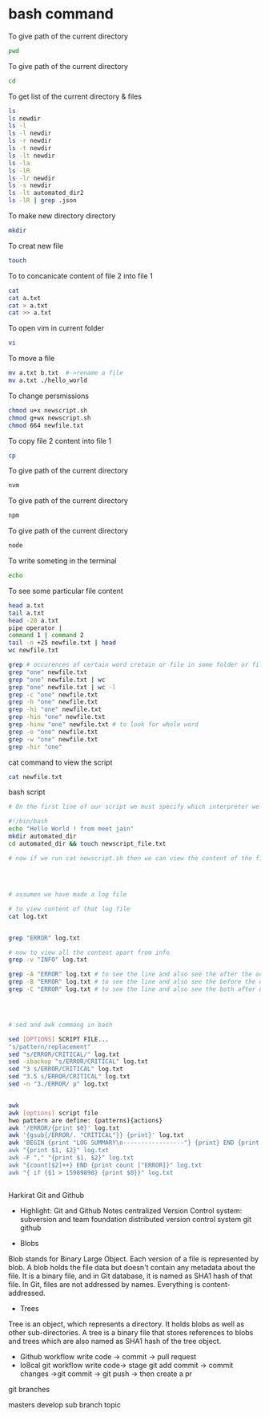 # bash command

To give path of the current directory
```bash
pwd
```

To give path of the current directory
```bash
cd
```


To get list of the current directory & files
```bash
ls
ls newdir
ls -l
ls -l newdir
ls -r newdir
ls -t newdir
ls -lt newdir
ls -la
ls -lR
ls -lr newdir
ls -s newdir
ls -lt automated_dir2
ls -lR | grep .json

```



To make new directory directory
```bash
mkdir
```



To creat new file
```bash
touch
```



To to concanicate content of file 2 into file 1
```bash
cat
cat a.txt
cat > a.txt
cat >> a.txt
```




To open vim in current folder
```bash
vi
```





To move a file
```bash
mv a.txt b.txt  #->rename a file
mv a.txt ./hello_world
```


To change persmissions
```bash
chmod u+x newscript.sh
chmod g+wx newscript.sh
chmod 664 newfile.txt
```







To copy file 2 content into file 1
```bash
cp
```





To give path of the current directory
```bash
nvm
```




To give path of the current directory
```bash
npm
```




To give path of the current directory
```bash
node
```

To write someting in the terminal
```bash
echo
```
To see some particular file content
```bash
head a.txt
tail a.txt
head -20 a.txt
pipe operator |
command 1 | command 2
tail -n +25 newfile.txt | head
wc newfile.txt
```

```bash
grep # occurences of certain word cretain or file in some folder or file
grep "one" newfile.txt
grep "one" newfile.txt | wc
grep "one" newfile.txt | wc -l
grep -c "one" newfile.txt
grep -h "one" newfile.txt
grep -hi "one" newfile.txt
grep -hin "one" newfile.txt
grep -hinw "one" newfile.txt # to look for whole word 
grep -o "one" newfile.txt
grep -w "one" newfile.txt
grep -hir "one" 


```

cat command to view the script
```bash
cat newfile.txt
```



bash script
```bash
# On the first line of our script we must specify which interpreter we would like to use to parse our script. in this scenario it is bash thus we must put the shebang in the first line of our script

#!/bin/bash
echo "Hello World ! from meet jain"
mkdir automated_dir
cd automated_dir && touch newscript_file.txt

# now if we run cat newscript.sh then we can view the content of the file

```



##
```bash


# assumen we have made a log file

# to view content of that log file
cat log.txt


grep "ERROR" log.txt

# now to view all the content apart from info
grep -v "INFO" log.txt

grep -A "ERROR" log.txt # to see the line and also see the after the occurance of the error
grep -B "ERROR" log.txt # to see the line and also see the before the occurance of the error
grep -C "ERROR" log.txt # to see the line and also see the both after & before the occurance of the error




# sed and awk commang in bash

sed [OPTIONS] SCRIPT FILE...
"s/pattern/replacement"
sed "s/ERROR/CRITICAL/" log.txt
sed -ibackup "s/ERROR/CRITICAL" log.txt
sed "3 s/ERROR/CRITICAL" log.txt
sed "3.5 s/ERROR/CRITICAL" log.txt
sed -n "3./ERROR/ p" log.txt


awk
awk [options] script file
hwo pattern are define: (patterns){actions}
awk '/ERROR/{print $0}' log.txt
awk '{gsub{/ERROR/. "CRITICAL"}} {print}' log.txt
awk 'BEGIN {print "LOG SUMMARY\n-----------------"} {print} END {print "------------ \nEND OF LOG SUMMARY"}" log.txt
awk "{print $1, $2}" log.txt
awk -F "," "{print $1, $2}" log.txt
awk "{count[$2]++} END {print count ["ERROR]}" log.txt
awk "{ if {$1 > 15989898} {print $0}}" log.txt



```







Harkirat Git and Github

 -  Highlight: Git and Github Notes
centralized Version Control system:
subversion and team foundation 
distributed version control system git github
     
- Blobs

Blob stands for Binary Large Object. Each version of a file is represented by blob. A blob holds the file data but doesn't contain any metadata about the file. It is a binary file, and in Git database, it is named as SHA1 hash of that file. In Git, files are not addressed by names. Everything is content-addressed.
- Trees

Tree is an object, which represents a directory. It holds blobs as well as other sub-directories. A tree is a binary file that stores references to blobs and trees which are also named as SHA1 hash of the tree object.
    
- Github workflow
write code -> commit -> pull request
- lo8cal git workflow
write code-> stage git add commit -> commit changes ->git commit -> git push -> then create a pr


git branches

masters
develop sub branch 
topic